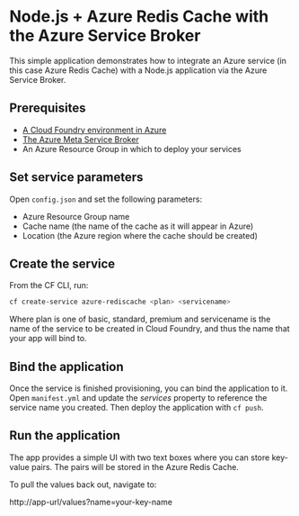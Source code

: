 # Node.js + Azure Redis Cache with the Azure Service Broker

This simple application demonstrates how to integrate an Azure service (in this case Azure Redis Cache) with a Node.js application via the Azure Service Broker.

## Prerequisites

- [A Cloud Foundry environment in Azure](https://docs.microsoft.com/en-us/azure/virtual-machines/linux/cloudfoundry-get-started)
- [The Azure Meta Service Broker](https://github.com/Azure/meta-azure-service-broker)
- An Azure Resource Group in which to deploy your services

## Set service parameters

Open `config.json` and set the following parameters:

- Azure Resource Group name
- Cache name (the name of the cache as it will appear in Azure)
- Location (the Azure region where the cache should be created)

## Create the service

From the CF CLI, run:

```bash
cf create-service azure-rediscache <plan> <servicename>
```

Where plan is one of basic, standard, premium and servicename is the name of the service to be created in Cloud Foundry, and thus the name that your app will bind to.

## Bind the application

Once the service is finished provisioning, you can bind the application to it. Open `manifest.yml` and update the *services* property to reference the service name you created. Then deploy the application with `cf push`.

## Run the application

The app provides a simple UI with two text boxes where you can store key-value pairs. The pairs will be stored in the Azure Redis Cache.

To pull the values back out, navigate to:

http://app-url/values?name=your-key-name